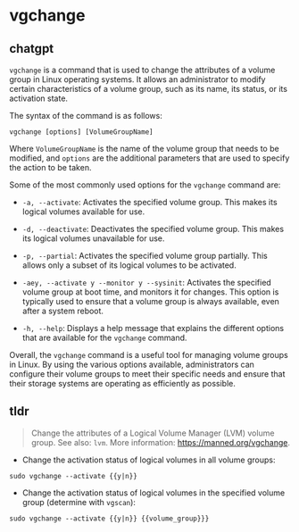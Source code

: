 # vgchange 
## chatgpt 
`vgchange` is a command that is used to change the attributes of a volume group in Linux operating systems. It allows an administrator to modify certain characteristics of a volume group, such as its name, its status, or its activation state.

The syntax of the command is as follows:

```
vgchange [options] [VolumeGroupName]
```

Where `VolumeGroupName` is the name of the volume group that needs to be modified, and `options` are the additional parameters that are used to specify the action to be taken.

Some of the most commonly used options for the `vgchange` command are:

- `-a, --activate`: Activates the specified volume group. This makes its logical volumes available for use.

- `-d, --deactivate`: Deactivates the specified volume group. This makes its logical volumes unavailable for use.

- `-p, --partial`: Activates the specified volume group partially. This allows only a subset of its logical volumes to be activated.

- `-aey, --activate y --monitor y --sysinit`: Activates the specified volume group at boot time, and monitors it for changes. This option is typically used to ensure that a volume group is always available, even after a system reboot.

- `-h, --help`: Displays a help message that explains the different options that are available for the `vgchange` command.

Overall, the `vgchange` command is a useful tool for managing volume groups in Linux. By using the various options available, administrators can configure their volume groups to meet their specific needs and ensure that their storage systems are operating as efficiently as possible. 

## tldr 
 
> Change the attributes of a Logical Volume Manager (LVM) volume group.
> See also: `lvm`.
> More information: <https://manned.org/vgchange>.

- Change the activation status of logical volumes in all volume groups:

`sudo vgchange --activate {{y|n}}`

- Change the activation status of logical volumes in the specified volume group (determine with `vgscan`):

`sudo vgchange --activate {{y|n}} {{volume_group}}}`
